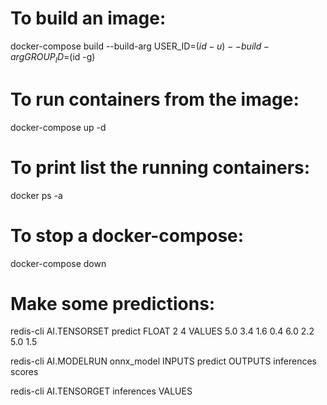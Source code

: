 # To build an image:

docker-compose build --build-arg USER_ID=$(id -u) --build-arg GROUP_ID=$(id -g)

# To run containers from the image:
docker-compose up -d

# To print list the running containers:

docker ps -a

# To stop a docker-compose:

docker-compose down

# Make some predictions:

redis-cli AI.TENSORSET predict FLOAT 2 4 VALUES 5.0 3.4 1.6 0.4 6.0 2.2 5.0 1.5

redis-cli AI.MODELRUN onnx_model INPUTS predict OUTPUTS inferences scores

redis-cli AI.TENSORGET inferences VALUES 

